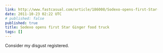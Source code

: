 ```yaml
---
link: http://www.fastcasual.com/article/186008/Sodexo-opens-first-Star-Ginger-food-truck
date: 2011-10-23 02:22 UTC
# published: false
published: true
title: Sodexo opens first Star Ginger food truck
tags: []
---
```


Consider my disgust registered.

